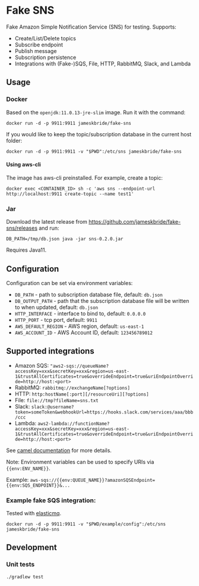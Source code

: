 # Fake SNS

Fake Amazon Simple Notification Service (SNS) for testing. Supports:
- Create/List/Delete topics
- Subscribe endpoint
- Publish message
- Subscription persistence
- Integrations with (Fake-)SQS, File, HTTP, RabbitMQ, Slack, and Lambda

## Usage

### Docker

Based on the `openjdk:11.0.13-jre-slim` image. Run it with the command:
```
docker run -d -p 9911:9911 jameskbride/fake-sns
```

If you would like to keep the topic/subscription database in the current host folder:
```
docker run -d -p 9911:9911 -v "$PWD":/etc/sns jameskbride/fake-sns
```

#### Using aws-cli

The image has aws-cli preinstalled. For example, create a topic:
```
docker exec <CONTAINER_ID> sh -c 'aws sns --endpoint-url http://localhost:9911 create-topic --name test1'
```

### Jar

Download the latest release from https://github.com/jameskbride/fake-sns/releases and run:
```
DB_PATH=/tmp/db.json java -jar sns-0.2.0.jar
```
Requires Java11.

## Configuration

Configuration can be set via environment variables:
- `DB_PATH` - path to subscription database file, default: `db.json`
- `DB_OUTPUT_PATH` - path that the subscription database file will be written to when updated, default: `db.json`
- `HTTP_INTERFACE` - interface to bind to, default: `0.0.0.0`
- `HTTP_PORT` - tcp port, default: `9911`
- `AWS_DEFAULT_REGION` - AWS region, default: `us-east-1`
- `AWS_ACCOUNT_ID` - AWS Account ID, default: `123456789012`

## Supported integrations

- Amazon SQS: `"aws2-sqs://queueName?accessKey=xxx&secretKey=xxx&region=us-east-1&trustAllCertificates=true&overrideEndpoint=true&uriEndpointOverride=http://host:<port>`
- RabbitMQ: `rabbitmq://exchangeName[?options]`
- HTTP: `http:hostName[:port][/resourceUri][?options]`
- File: `file://tmp?fileName=sns.txt`
- Slack: `slack:@username?token=someToken&webhookUrl=https://hooks.slack.com/services/aaa/bbb/ccc`
- Lambda: `aws2-lambda://functionName?accessKey=xxx&secretKey=xxx&region=us-east-1&trustAllCertificates=true&overrideEndpoint=true&uriEndpointOverride=http://host:<port>`

See [camel documentation](http://camel.apache.org/components.html) for more details.

Note: Environment variables can be used to specify URIs via `{{env:ENV_NAME}}`.

Example: `aws-sqs://{{env:QUEUE_NAME}}?amazonSQSEndpoint={{env:SQS_ENDPOINT}}&...`

### Example fake SQS integration:

Tested with [elasticmq](https://github.com/adamw/elasticmq).

```
docker run -d -p 9911:9911 -v "$PWD/example/config":/etc/sns jameskbride/fake-sns
```

## Development

### Unit tests

`./gradlew test`